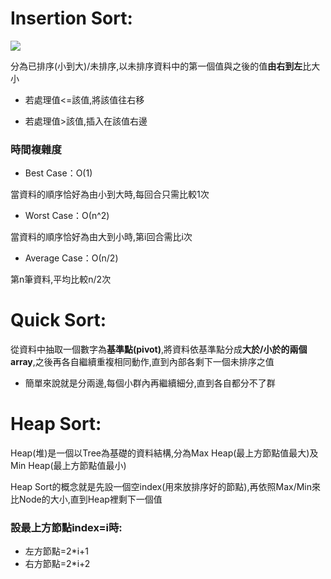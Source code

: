 # Insertion Sort:

![](https://i.imgur.com/1JrragX.png)

分為已排序(小到大)/未排序,以未排序資料中的第一個值與之後的值**由右到左**比大小

* 若處理值<=該值,將該值往右移

* 若處理值>該值,插入在該值右邊

### 時間複雜度 
* Best Case：Ο(1)

當資料的順序恰好為由小到大時,每回合只需比較1次

* Worst Case：Ο(n^2)

當資料的順序恰好為由大到小時,第i回合需比i次

* Average Case：Ο(n/2)

第n筆資料,平均比較n/2次

# Quick Sort:

從資料中抽取一個數字為**基準點(pivot)**,將資料依基準點分成**大於/小於的兩個array**,之後再各自繼續重複相同動作,直到內部各剩下一個未排序之值

* 簡單來說就是分兩邊,每個小群內再繼續細分,直到各自都分不了群

# Heap Sort:

Heap(堆)是一個以Tree為基礎的資料結構,分為Max Heap(最上方節點值最大)及Min Heap(最上方節點值最小)

Heap Sort的概念就是先設一個空index(用來放排序好的節點),再依照Max/Min來比Node的大小,直到Heap裡剩下一個值

### 設最上方節點index=i時:

* 左方節點=2*i+1
* 右方節點=2*i+2
